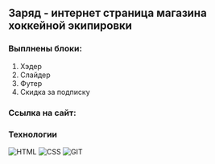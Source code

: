 ## Заряд - интернет страница магазина хоккейной экипировки

### Выплнены блоки:
1. Хэдер
2. Слайдер
3. Футер
4. Скидка за подписку

### Ссылка на сайт: 

### Технологии
![HTML](https://img.shields.io/badge/HTML-172F45?style=for-the-badge&logo=html5)
![CSS](https://img.shields.io/badge/CSS-172F45?style=for-the-badge&logo=css3)
![GIT](https://img.shields.io/badge/GIT-172F45?style=for-the-badge&logo=git)